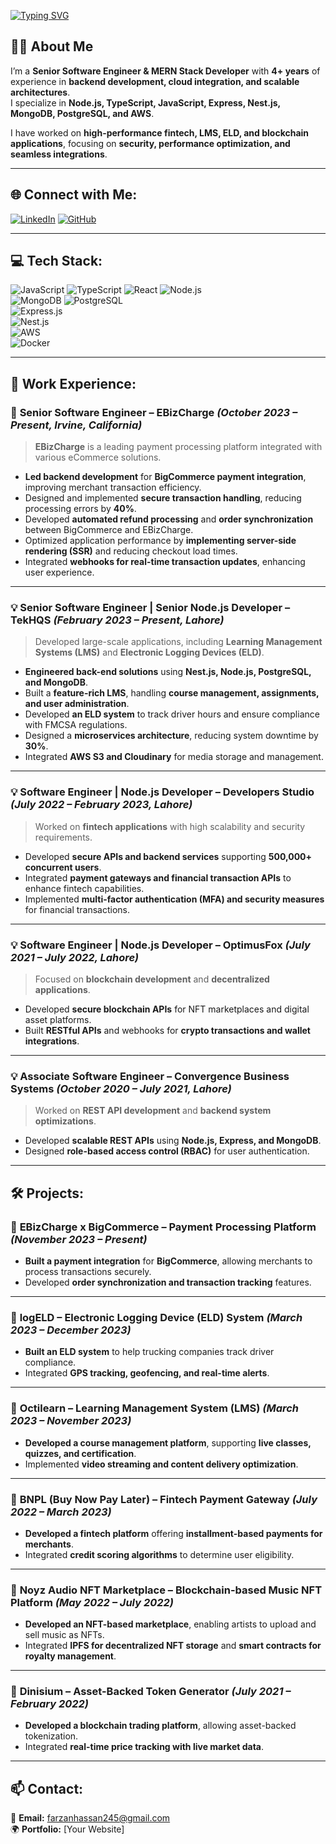 <a href="https://git.io/typing-svg"><img src="https://readme-typing-svg.demolab.com?font=Operator+Mono&weight=600&size=50&pause=1000&color=FAFAFA&center=true&vCenter=true&width=940&lines=Hello+there%2C+I+am+Farzan+Hassan!" alt="Typing SVG" /></a>

## 👨‍💻 About Me
I’m a **Senior Software Engineer & MERN Stack Developer** with **4+ years** of experience in **backend development, cloud integration, and scalable architectures**.  
I specialize in **Node.js, TypeScript, JavaScript, Express, Nest.js, MongoDB, PostgreSQL, and AWS**.  

I have worked on **high-performance fintech, LMS, ELD, and blockchain applications**, focusing on **security, performance optimization, and seamless integrations**.

---

## 🌐 Connect with Me:
[![LinkedIn](https://img.shields.io/badge/LinkedIn-%230077B5.svg?logo=linkedin&logoColor=white)](https://www.linkedin.com/in/farzan-hassan-95936a184/)
[![GitHub](https://img.shields.io/badge/GitHub-%23181717.svg?logo=github&logoColor=white)](https://github.com/x-farzan)

---

## 💻 Tech Stack:
![JavaScript](https://img.shields.io/badge/javascript-%23323330.svg?style=for-the-badge&logo=javascript&logoColor=%23F7DF1E) 
![TypeScript](https://img.shields.io/badge/typescript-%23007ACC.svg?style=for-the-badge&logo=typescript&logoColor=white) 
![React](https://img.shields.io/badge/react-%2361DAFB.svg?style=for-the-badge&logo=react&logoColor=white) 
![Node.js](https://img.shields.io/badge/node.js-6DA55F?style=for-the-badge&logo=node.js&logoColor=white)  
![MongoDB](https://img.shields.io/badge/mongodb-%2347A248.svg?style=for-the-badge&logo=mongodb&logoColor=white) 
![PostgreSQL](https://img.shields.io/badge/PostgreSQL-%234169E1.svg?style=for-the-badge&logo=postgresql&logoColor=white)  
![Express.js](https://img.shields.io/badge/express.js-%23404d59.svg?style=for-the-badge&logo=express&logoColor=white)  
![Nest.js](https://img.shields.io/badge/nestjs-%23E0234E.svg?style=for-the-badge&logo=nestjs&logoColor=white)  
![AWS](https://img.shields.io/badge/AWS-%23FF9900.svg?style=for-the-badge&logo=amazon-aws&logoColor=white)  
![Docker](https://img.shields.io/badge/docker-%230db7ed.svg?style=for-the-badge&logo=docker&logoColor=white)  

---

## 💼 Work Experience:

### 🚀 **Senior Software Engineer – EBizCharge** *(October 2023 – Present, Irvine, California)*
> **EBizCharge** is a leading payment processing platform integrated with various eCommerce solutions.  

- **Led backend development** for **BigCommerce payment integration**, improving merchant transaction efficiency.  
- Designed and implemented **secure transaction handling**, reducing processing errors by **40%**.  
- Developed **automated refund processing** and **order synchronization** between BigCommerce and EBizCharge.  
- Optimized application performance by **implementing server-side rendering (SSR)** and reducing checkout load times.  
- Integrated **webhooks for real-time transaction updates**, enhancing user experience.  

---

### 💡 **Senior Software Engineer | Senior Node.js Developer – TekHQS** *(February 2023 – Present, Lahore)*
> Developed large-scale applications, including **Learning Management Systems (LMS)** and **Electronic Logging Devices (ELD)**.

- **Engineered back-end solutions** using **Nest.js, Node.js, PostgreSQL, and MongoDB**.  
- Built a **feature-rich LMS**, handling **course management, assignments, and user administration**.  
- Developed **an ELD system** to track driver hours and ensure compliance with FMCSA regulations.  
- Designed a **microservices architecture**, reducing system downtime by **30%**.  
- Integrated **AWS S3 and Cloudinary** for media storage and management.  

---

### 💡 **Software Engineer | Node.js Developer – Developers Studio** *(July 2022 – February 2023, Lahore)*
> Worked on **fintech applications** with high scalability and security requirements.

- Developed **secure APIs and backend services** supporting **500,000+ concurrent users**.  
- Integrated **payment gateways and financial transaction APIs** to enhance fintech capabilities.  
- Implemented **multi-factor authentication (MFA) and security measures** for financial transactions.  

---

### 💡 **Software Engineer | Node.js Developer – OptimusFox** *(July 2021 – July 2022, Lahore)*
> Focused on **blockchain development** and **decentralized applications**.

- Developed **secure blockchain APIs** for NFT marketplaces and digital asset platforms.  
- Built **RESTful APIs** and webhooks for **crypto transactions and wallet integrations**.  

---

### 💡 **Associate Software Engineer – Convergence Business Systems** *(October 2020 – July 2021, Lahore)*
> Worked on **REST API development** and **backend system optimizations**.

- Developed **scalable REST APIs** using **Node.js, Express, and MongoDB**.  
- Designed **role-based access control (RBAC)** for user authentication.  

---

## 🛠 Projects:

### 🔹 **EBizCharge x BigCommerce** – **Payment Processing Platform** *(November 2023 – Present)*
- **Built a payment integration** for **BigCommerce**, allowing merchants to process transactions securely.  
- Developed **order synchronization and transaction tracking** features.  

---

### 🔹 **logELD** – **Electronic Logging Device (ELD) System** *(March 2023 – December 2023)*
- **Built an ELD system** to help trucking companies track driver compliance.  
- Integrated **GPS tracking, geofencing, and real-time alerts**.  

---

### 🔹 **Octilearn** – **Learning Management System (LMS)** *(March 2023 – November 2023)*
- **Developed a course management platform**, supporting **live classes, quizzes, and certification**.  
- Implemented **video streaming and content delivery optimization**.  

---

### 🔹 **BNPL (Buy Now Pay Later)** – **Fintech Payment Gateway** *(July 2022 – March 2023)*
- **Developed a fintech platform** offering **installment-based payments for merchants**.  
- Integrated **credit scoring algorithms** to determine user eligibility.  

---

### 🔹 **Noyz Audio NFT Marketplace** – **Blockchain-based Music NFT Platform** *(May 2022 – July 2022)*
- **Developed an NFT-based marketplace**, enabling artists to upload and sell music as NFTs.  
- Integrated **IPFS for decentralized NFT storage** and **smart contracts for royalty management**.  

---

### 🔹 **Dinisium** – **Asset-Backed Token Generator** *(July 2021 – February 2022)*
- **Developed a blockchain trading platform**, allowing asset-backed tokenization.  
- Integrated **real-time price tracking with live market data**.  

---

## 📫 Contact:
📧 **Email:** farzanhassan245@gmail.com  
🌍 **Portfolio:** [Your Website]  
